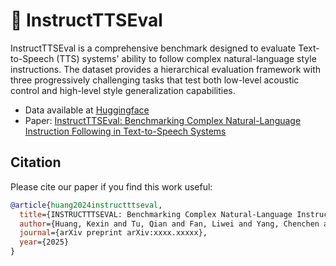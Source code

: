 # 💬 InstructTTSEval

InstructTTSEval is a comprehensive benchmark designed to evaluate Text-to-Speech (TTS) systems' ability to follow complex natural-language style instructions. The dataset provides a hierarchical evaluation framework with three progressively challenging tasks that test both low-level acoustic control and high-level style generalization capabilities.

- Data available at [Huggingface](https://huggingface.co/datasets/CaasiHUANG/InstructTTSEval)
- Paper: [InstructTTSEval: Benchmarking Complex Natural-Language Instruction Following in Text-to-Speech Systems]()

## Citation
Please cite our paper if you find this work useful:
```bibtex
@article{huang2024instructttseval,
  title={INSTRUCTTTSEVAL: Benchmarking Complex Natural-Language Instruction Following in Text-to-Speech Systems},
  author={Huang, Kexin and Tu, Qian and Fan, Liwei and Yang, Chenchen and Zhang, Dong and Li, Shimin and Fei, Zhaoye and Cheng, Qinyuan and Qiu, Xipeng},
  journal={arXiv preprint arXiv:xxxx.xxxxx},
  year={2025}
}
```
